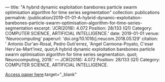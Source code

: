 —
title: "A hybrid dynamic exploitation barebones particle swarm optimisation algorithm for time series segmentation"
collection: publications
permalink: /publication/2019-01-01-A-hybrid-dynamic-exploitation-barebones-particle-swarm-optimisation-algorithm-for-time-series-segmentation
excerpt: 'JCR(2018): 4.072 Position: 28/133 (Q1) Category: COMPUTER SCIENCE, ARTIFICIAL INTELLIGENCE.'
date: 2019-01-01
venue: 'Neurocomputing'
paperurl: 'doi.org/10.1016/j.neucom.2018.05.129'
citation: ' Antonio Dur&apos;an-Rosal,  Pedro Guti&apos;errez,  &apos;Angel Carmona-Poyato,  C&apos;esar Herv&apos;as-Mart&apos;inez,    quot;A hybrid dynamic exploitation barebones particle swarm optimisation algorithm for time series segmentation.   quot; Neurocomputing, 2019.'
—
JCR(2018): 4.072 Position: 28/133 (Q1) Category: COMPUTER SCIENCE, ARTIFICIAL INTELLIGENCE.

[Access paper here](doi.org/10.1016/j.neucom.2018.05.129):target="_blank"